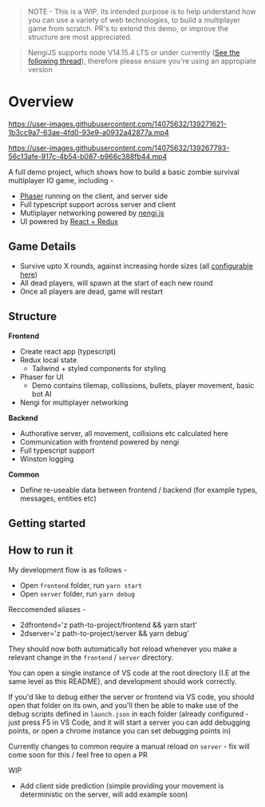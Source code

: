 > NOTE - This is a WIP. Its intended purpose is to help understand how you can use a variety of web technologies, to build a multiplayer game from scratch.
>  PR's to extend this demo, or improve the structure are most appreciated.

> NengiJS supports node V14.15.4 LTS or under currently ([See the following thread](https://discord.com/channels/429705662944247810/429711247513223190/803290730235166790)), therefore
> please ensure you're using an appropiate version

# Overview


https://user-images.githubusercontent.com/14075632/139271621-1b3cc9a7-63ae-4fd0-93e9-a0932a42877a.mp4

https://user-images.githubusercontent.com/14075632/139267793-56c13afe-917c-4b54-b087-b966c388fb44.mp4


A full demo project, which shows how to build a basic zombie survival multiplayer IO game, including -

- [Phaser](https://phaser.io/) running on the client, and server side
- Full typescript support across server and client
- Mutliplayer networking powered by [nengi.js](https://www.npmjs.com/package/nengi)
- UI powered by [React + Redux](https://reactjs.org/docs/create-a-new-react-app.html)

## Game Details

- Survive upto X rounds, against increasing horde sizes (all [configurable here](https://github.com/TomYeoman/2d-zombie-survival-io-demo/blob/main/server/src/config/zombie_config.ts#L3))
- All dead players, will spawn at the start of each new round
- Once all players are dead, game will restart

## Structure

**Frontend**
- Create react app (typescript)
- Redux local state
  - Tailwind + styled components for styling
- Phaser for UI
  - Demo contains tilemap, collissions, bullets, player movement, basic bot AI
- Nengi for multiplayer networking

**Backend**
- Authorative server, all movement, collisions etc calculated here
- Communication with frontend powered by nengi
- Full typescript support
- Winston logging

**Common**
- Define re-useable data between frontend / backend (for example types, messages, entities etc)
## Getting started

## How to run it

My development flow is as follows -
- Open `frontend` folder, run `yarn start`
- Open `server` folder, run `yarn debug`

Reccomended aliases -

- 2dfrontend='z path-to-project/frontend && yarn start'
- 2dserver='z path-to-project/server && yarn debug'

They should now both automatically hot reload whenever you make a relevant change in the `frontend` / `server` directory.

You can open a single instance of VS code at the root directory (I.E at the same level as this README), and development should work correctly.

If you'd like to debug either the server or frontend via VS code, you should open that folder on its own, and you'll then be able to make use of the debug scripts defined in `launch.json` in each folder (already configured - just press F5 in VS Code, and it will start a server you can add debugging points, or open a chrome instance you can set debugging points in)

Currently changes to common require a manual reload on `server` - fix will come soon for this / feel free to open a PR

WIP
- Add client side prediction (simple providing your movement is deterministic on the server, will add example soon)
